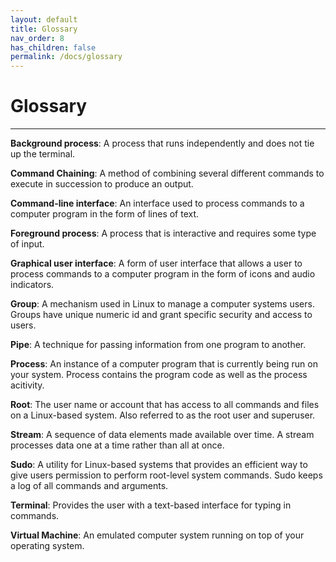 ```yaml
---
layout: default
title: Glossary
nav_order: 8
has_children: false
permalink: /docs/glossary
---
```


# Glossary

---

**Background process**: A process that runs independently and does not tie up the terminal.

**Command Chaining**: A method of combining several different commands to execute in succession to produce an output.

**Command-line interface**: An interface used to process commands to a computer program in the form of lines of text.

**Foreground process**: A process that is interactive and requires some type of input.

**Graphical user interface**: A form of user interface that allows a user to process commands to a computer program in the form of icons and audio indicators.

**Group**: A mechanism used in Linux to manage a computer systems users. Groups have unique numeric id and grant specific security and access to users.

**Pipe**: A technique for passing information from one program to another.

**Process**: An instance of a computer program that is currently being run on your system. Process contains the program code as well as the process acitivity.

**Root**: The user name or account that has access to all commands and files on a Linux-based system. Also referred to as the root user and superuser.

**Stream**: A sequence of data elements made available over time. A stream processes data one at a time rather than all at once.

**Sudo**: A utility for Linux-based systems that provides an efficient way to give users permission to perform root-level system commands. Sudo keeps a log of all commands and arguments.

**Terminal**: Provides the user with a text-based interface for typing in commands.

**Virtual Machine**: An emulated computer system running on top of your operating system.